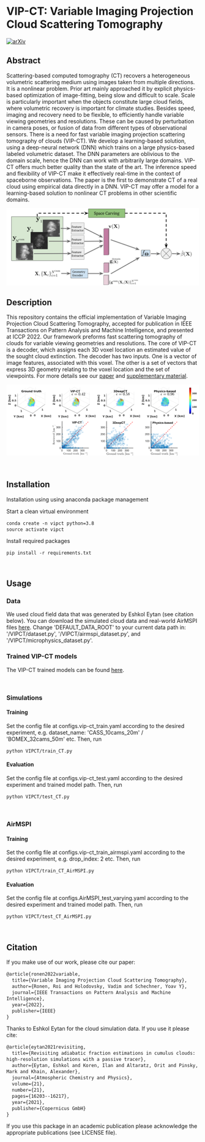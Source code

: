 # VIP-CT: Variable Imaging Projection Cloud Scattering Tomography
[![arXiv](https://img.shields.io/static/v1?label=TPAMI|ICCP2022&message=VIP-CT&color=blueviolet)](https://ieeexplore.ieee.org/abstract/document/9847357)

## Abstract
Scattering-based computed tomography (CT) recovers a heterogeneous volumetric scattering medium using images taken
from multiple directions. It is a nonlinear problem. Prior art mainly approached it by explicit physics-based optimization of image-fitting,
being slow and difficult to scale. Scale is particularly important when the objects constitute large cloud fields, where volumetric
recovery is important for climate studies. Besides speed, imaging and recovery need to be flexible, to efficiently handle variable viewing
geometries and resolutions. These can be caused by perturbation in camera poses, or fusion of data from different types of
observational sensors. There is a need for fast variable imaging projection scattering tomography of clouds (VIP-CT). We develop a
learning-based solution, using a deep-neural network (DNN) which trains on a large physics-based labeled volumetric dataset. The
DNN parameters are oblivious to the domain scale, hence the DNN can work with arbitrarily large domains. VIP-CT offers much better
quality than the state of the art. The inference speed and flexibility of VIP-CT make it effectively real-time in the context of spaceborne
observations. The paper is the first to demonstrate CT of a real cloud using empirical data directly in a DNN. VIP-CT may offer a model
for a learning-based solution to nonlinear CT problems in other scientific domains.

![VIP-CT](readme_files/framework.png)

## Description
This repository contains the official implementation of Variable Imaging Projection Cloud Scattering Tomography, accepted for publication in IEEE Transactions on Pattern Analysis and Machine Intelligence, and presented at ICCP 2022.
Our framework preforms fast scattering tomography of clouds for variable viewing
geometries and resolutions. The core of VIP-CT is a decoder, which assigns each 3D
voxel location an estimated value of the sought cloud extinction. The decoder has two inputs. One is a vector of image
features, associated with this voxel.  The other is a set of vectors that express 3D geometry relating to the voxel
location and the set of viewpoints.  For more details see our [paper](https://ieeexplore.ieee.org/stamp/stamp.jsp?tp=&arnumber=9847357) and [supplementary material](https://ieeexplore.ieee.org/ielx7/34/4359286/9847357/supp1-3195920.pdf?arnumber=9847357).

![results](readme_files/3d_scatter.png)




&nbsp;


## Installation 
Installation using using anaconda package management

Start a clean virtual environment
```
conda create -n vipct python=3.8
source activate vipct
```

Install required packages
```
pip install -r requirements.txt
```


&nbsp;



## Usage

### Data
We used cloud field data that was generated by Eshkol Eytan (see citation below).
You can download the simulated cloud data and real-world AirMSPI files [here](https://technionmail-my.sharepoint.com/:f:/g/personal/roironen_campus_technion_ac_il/EqKyFij1vp9AktzBZ_9gHpgBzdLVnAUDPJz9Df_4X7UAXQ?e=KnkmtR).
Change 'DEFAULT_DATA_ROOT' to your current data path in: '/VIPCT/dataset.py', '/VIPCT/airmspi_dataset.py', and '/VIPCT/microphysics_dataset.py'. 
&nbsp;

### Trained VIP-CT models
The VIP-CT trained models can be found [here](https://technionmail-my.sharepoint.com/:f:/g/personal/roironen_campus_technion_ac_il/ErkbzbuTr4NDnhrumeJDVLEBbAihvTYP5mwvkWUu_GuBLQ?e=QbEOXS).

&nbsp;
### Simulations
#### Training 
Set the config file at configs.vip-ct_train.yaml according to the desired experiment, e.g. dataset_name: 'CASS_10cams_20m' / 'BOMEX_32cams_50m' etc.
Then, run


```
python VIPCT/train_CT.py
```

#### Evaluation 
Set the config file at configs.vip-ct_test.yaml according to the desired experiment and trained model path.
Then, run

```
python VIPCT/test_CT.py
```
&nbsp;

### AirMSPI
#### Training 
Set the config file at configs.vip-ct_train_airmspi.yaml according to the desired experiment, e.g. drop_index: 2 etc.
Then, run


```
python VIPCT/train_CT_AirMSPI.py
```

#### Evaluation 
Set the config file at configs.AirMSPI_test_varying.yaml according to the desired experiment and trained model path. 
Then, run

```
python VIPCT/test_CT_AirMSPI.py
```



&nbsp;


## Citation
If you make use of our work, please cite our paper:
```
@article{ronen2022variable,
  title={Variable Imaging Projection Cloud Scattering Tomography},
  author={Ronen, Roi and Holodovsky, Vadim and Schechner, Yoav Y},
  journal={IEEE Transactions on Pattern Analysis and Machine Intelligence},
  year={2022},
  publisher={IEEE}
}
```
Thanks to Eshkol Eytan for the cloud simulation data. If you use it please cite:
```
@article{eytan2021revisiting,
  title={Revisiting adiabatic fraction estimations in cumulus clouds: high-resolution simulations with a passive tracer},
  author={Eytan, Eshkol and Koren, Ilan and Altaratz, Orit and Pinsky, Mark and Khain, Alexander},
  journal={Atmospheric Chemistry and Physics},
  volume={21},
  number={21},
  pages={16203--16217},
  year={2021},
  publisher={Copernicus GmbH}
}
```

If you use this package in an academic publication please acknowledge the appropriate publications (see LICENSE file). 

